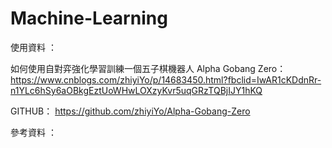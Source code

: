 # Machine-Learning

使用資料 ：

如何使用自對弈強化學習訓練一個五子棋機器人 Alpha Gobang Zero：
https://www.cnblogs.com/zhiyiYo/p/14683450.html?fbclid=IwAR1cKDdnRr-n1YLc6hSy6aOBkgEztUoWHwLOXzyKvr5uqGRzTQBjIJY1hKQ

GITHUB：
https://github.com/zhiyiYo/Alpha-Gobang-Zero

參考資料 ：


